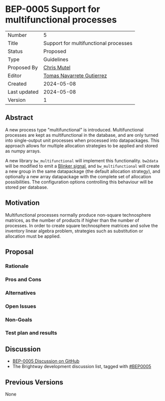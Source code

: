 # BEP-0005 Support for multifunctional processes

| | |
| - | - |
| Number | 5 |
| Title | Support for multifunctional processes |
| Status | Proposed |
| Type | Guidelines |
| Proposed By | [Chris Mutel](mailto:cmutel@gmail.com) |
| Editor | [Tomas Navarrete Gutierrez](mailto:tomas.navarrete@list.lu) |
| Created | 2024-05-08 |
| Last updated | 2024-05-08 |
| Version | 1 |

## Abstract

A new process type "multifunctional" is introduced. Multifunctional processes are kept as multifunctional in the database, and are only turned into single-output unit processes when processed into datapackages. This approach allows for multiple allocation strategies to be applied and stored as numpy arrays.

A new library `bw_multifunctional` will implement this functionality. `bw2data` will be modified to emit a [Blinker signal](https://blinker.readthedocs.io/en/stable/), and `bw_multifunctional` will create a new group  in the same datapackage (the default allocation strategy), and optionally a new array datapackage with the complete set of allocation possibilities. The configuration options controlling this behaviour will be stored per database.

## Motivation

Multifunctional processes normally produce non-square technosphere matrices, as the number of products if higher than the number of processes. In order to create square technosphere matrices and solve the inventory linear algebra problem, strategies such as substitution or allocation must be applied.

## Proposal

### Rationale

### Pros and Cons

### Alternatives

### Open Issues

### Non-Goals

### Test plan and results

## Discussion

* [BEP-0005 Discussion on GitHub](https://github.com/brightway-lca/enhancement-proposals/discussions/foo)
* The Brightway development discussion list, tagged with [#BEP0005](example.com)

## Previous Versions

None
